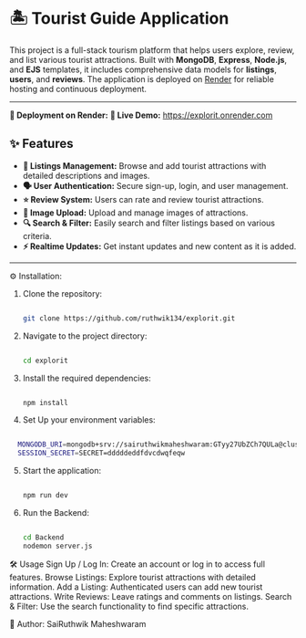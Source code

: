 # 🏝️ Tourist Guide Application

This project is a full-stack tourism platform that helps users explore, review, and list various tourist attractions. Built with **MongoDB**, **Express**, **Node.js**, and **EJS** templates, it includes comprehensive data models for **listings**, **users**, and **reviews**. The application is deployed on [Render](https://render.com) for reliable hosting and continuous deployment.

---
**🚀 Deployment on Render:**
     **🔗 Live Demo:** https://explorit.onrender.com

## ✨ Features

- **📍 Listings Management:** Browse and add tourist attractions with detailed descriptions and images.
- **🗣️ User Authentication:** Secure sign-up, login, and user management.
- **⭐ Review System:** Users can rate and review tourist attractions.
- **📸 Image Upload:** Upload and manage images of attractions.
- **🔍 Search & Filter:** Easily search and filter listings based on various criteria.
- **⚡ Realtime Updates:** Get instant updates and new content as it is added.

---

⚙️ Installation:
1. Clone the repository:
   ```bash

   git clone https://github.com/ruthwik134/explorit.git

   ```
2. Navigate to the project directory:
   ```bash

   cd explorit

   ```
3. Install the required dependencies:
   ```bash

   npm install

   ```

4. Set Up your environment variables:
 ```bash

   MONGODB_URI=mongodb+srv://sairuthwikmaheshwaram:GTyy27UbZCh7QULa@cluster0.dpso7.mongodb.net/?retryWrites=true&w=majority&appName=Cluster0
   SESSION_SECRET=SECRET=dddddeddfdvcdwqfeqw


   ```
5. Start the application:
   ```bash

   npm run dev

   ```
6. Run the Backend:
   ```bash

   cd Backend
   nodemon server.js

   ```
🛠️ Usage
Sign Up / Log In: Create an account or log in to access full features.
Browse Listings: Explore tourist attractions with detailed information.
Add a Listing: Authenticated users can add new tourist attractions.
Write Reviews: Leave ratings and comments on listings.
Search & Filter: Use the search functionality to find specific attractions.

👥 Author:
SaiRuthwik Maheshwaram



